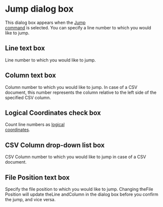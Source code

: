 # Jump dialog box

This dialog box appears when the [Jump \
command](../../cmd/edit/jump) is selected. You can specify a line number to which you would like to
jump.

## Line text box

Line number to which you would like to jump.

## Column text box

Column number to which you would like to jump. In case of a CSV document, this number represents the column relative to the left side of the specified CSV column.

## Logical Coordinates check box

Count line numbers as [logical \
coordinates](../../glossary/logicalcoordinates).

## CSV Column drop-down list box

CSV Column number to which you would like to jump in case of a CSV document.

## File Position text box

Specify the file position to which you would like to jump. Changing theFile Position will update theLine andColumn in the dialog box before you confirm the jump, and vice versa.

